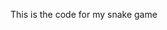 This is the code for my snake game

<canvas id="gc" width="400" height="400"></canvas>
<script>
window.onload=function() {
    canv=document.getElementById("gc");
    ctx=canv.getContext("2d");
    document.addEventListener("keydown",keyPush);
    setInterval(game,1000/15);
}
px=py=10;
gs=tc=20;
ax=ay=15;
xv=yv=0;
trail=[];
tail = 5;
function game() {
    px+=xv;
    py+=yv;
    if(px<0) {
        px= tc-1;
    }
    if(px>tc-1) {
        px= 0;
    }
    if(py<0) {
        py= tc-1;
    }
    if(py>tc-1) {
        py= 0;
    }
    ctx.fillStyle="black";
    ctx.fillRect(0,0,canv.width,canv.height);

    ctx.fillStyle="lime";
    for(var i=0;i<trail.length;i++) {
        ctx.fillRect(trail[i].x*gs,trail[i].y*gs,gs-2,gs-2);
        if(trail[i].x==px && trail[i].y==py) {
            //tail = 5;
        }
    }
    trail.push({x:px,y:py});
    while(trail.length>tail) {
    trail.shift();
    }

    if(ax==px && ay==py) {
        tail++;
        ax=Math.floor(Math.random()*tc);
        ay=Math.floor(Math.random()*tc);
    }
    ctx.fillStyle="red";
    ctx.fillRect(ax*gs,ay*gs,gs-2,gs-2);
}
function keyPush(evt) {
    switch(evt.keyCode) {
        case 37:
            xv=-1;yv=0;
            break;
        case 38:
            xv=0;yv=-1;
            break;
        case 39:
            xv=1;yv=0;
            break;
        case 40:
            xv=0;yv=1;
            break;
    }
}
</script>
